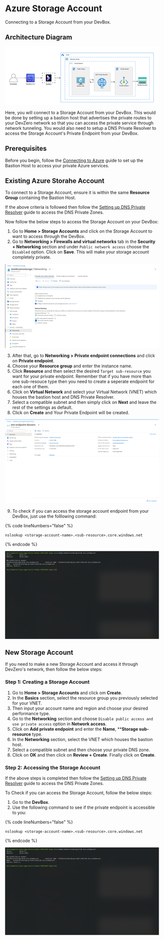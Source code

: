# Azure Storage Account

Connecting to a Storage Account from your DevBox.

## Architecture Diagram

![Azure VM Architecture](../../../.gitbook/assets/azure-storage-account-architecture.png)

Here, you will connect to a Storage Account from your DevBox. This would be done by setting up a bastion host that advertises the private routes to your DevZero network so that you can access the private service through network tunneling. You would also need to setup a DNS Private Resolver to access the Storage Account's Private Endpoint from your DevBox.

## Prerequisites

Before you begin, follow the [Connecting to Azure](../../existing-network/connecting-to-azure.md) guide to set up the Bastion Host to access your private Azure services.

## Existing Azure Storahe Account

To connect to a Storage Account, ensure it is within the same **Resource Group** containing the Bastion Host.

If the above criteria is followed then follow the [Setting up DNS Private Resolver](./setting-up-dns-private-resolver.md) guide to access the DNS Private Zones.

Now follow the below steps to access the Storage Account on your DevBox:

1. Go to **Home > Storage Accounts** and click on the Storage Account to want to access through the DevBox.
2. Go to **Networking > Firewalls and virtual networks** tab in the **Security + Networking** section and under `Public network access` choose the `Disabled` option. Click on **Save**. This will make your storage account completely private.

![Azure Storage Account access](../../../.gitbook/assets/azure-storage-account-networking.png)

3. After that, go to **Networking > Private endpoint connections** and click on **Private endpoint**.
4. Choose your **Resource group** and enter the instance name.
5. Click **Resource** and then select the desired `Target sub-resource` you want for your private endpoint. Remember that if you have more than one sub-resouce type then you need to create a seperate endpoint for each one of them.
6. Click on **Virtual Network** and select your Virtual Network (VNET) which houses the bastion host and DNS Private Resolver.
7. Select a compatible subnet and then simply click on **Next** and leave the rest of the settings as default.
8. Click on **Create** and Your Private Endpoint will be created.

![Azure Storage Account Endpoint](../../../.gitbook/assets/azure-storage-account-endpoint.png)

9. To check if you can access the storage account endpoint from your DevBox, just use the folllowing command:

{% code lineNumbers="false" %}
```
nslookup <storage-account-name>.<sub-resource>.core.windows.net
```
{% endcode %}

![Azure Storage Account access](../../../.gitbook/assets/azure-storage-account-access.png)

## New Storage Account

If you need to make a new Storage Account and access it through DevZero's network, then follow the below steps:

### Step 1: Creating a Storage Account

1. Go to **Home > Storage Accounts** and click om **Create**.
2. In the **Basics** section, select the resource group you previously selected for your VNET.
3. Then input your account name and region and choose your desired performance type.
4. Go to the **Networking** section and choose `Disable public access and use private access` option in **Network access**.
5. Click on **Add private endpoint** and enter the **Name**, ****Storage sub-resource** type.
6. In the **Networking** section, select the VNET which houses the bastion host.
7. Select a compatible subnet and then choose your private DNS zone.
8. Click on **OK** and then click on **Review + Create**. Finally click on **Create**.

### Step 2: Accessing the Storage Account

If the above steps is completed then follow the [Setting up DNS Private Resolver](./setting-up-dns-private-resolver.md) guide to access the DNS Private Zones.

To Check if you can access the Storage Account, follow the below steps:

1. Go to the **DevBox**.
2. Use the following command to see if the private endpoint is accessible to you:

{% code lineNumbers="false" %}
```
nslookup <storage-account-name>.<sub-resource>.core.windows.net
```
{% endcode %}

![Azure Storage Account access](../../../.gitbook/assets/azure-storage-account-access.png)